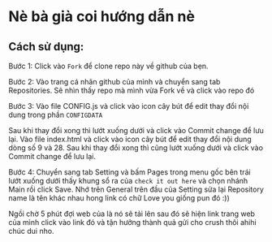 # Nè bà già coi hướng dẫn nè 


## Cách sử dụng:



Bước 1: Click vào `Fork` để clone repo này về github của bẹn.

Bước 2: Vào trang cá nhân github của mình và chuyển sang tab Repositories. Sẽ nhìn thấy repo mà mình vừa Fork về và click vào repo đó

Bước 3: Vào file CONFIG.js và click vào icon cây bút để edit thay đổi nội dung trong phần `CONFIGDATA`

Sau khi thay đổi xong thì lướt xuống dưới và click vào Commit change để lưu lại.
Vào file index.html và click vào icon cây bút để edit thay đổi nội dung dòng số 9 và 28.
Sau khi thay đổi xong thì cũng lướt xuống dưới và click vào Commit change để lưu lại.

Bước 4: Chuyển sang tab Setting và bấm Pages trong menu gốc bên trái lướt xuống dưới thấy khung sổ ra của `check it out here` và chọn nhánh Main rồi click Save.
Nhớ trên General trên đầu của Setting sửa lại Repository name là tên khác nhau hong link có chữ Love you giống pun đó :))

Ngồi chờ 5 phút đợi web của là nó sẽ tải lên sau đó sẽ hiện link trang web của mình click vào link đó và tận hưởng thành quả gửi cho crush thôi ahihi chúc dui nho.



